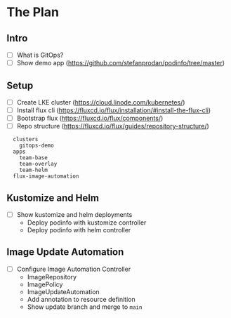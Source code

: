 # The Plan

## Intro

- [ ] What is GitOps?
- [ ] Show demo app (https://github.com/stefanprodan/podinfo/tree/master)

## Setup

- [ ] Create LKE cluster (https://cloud.linode.com/kubernetes/)
- [ ] Install flux cli (https://fluxcd.io/flux/installation/#install-the-flux-cli)
- [ ] Bootstrap flux (https://fluxcd.io/flux/components/)
- [ ] Repo structure (https://fluxcd.io/flux/guides/repository-structure/)

```
  clusters
    gitops-demo
  apps
    team-base
    team-overlay
    team-helm
  flux-image-automation
```

## Kustomize and Helm

- [ ] Show kustomize and helm deployments
  - Deploy podinfo with kustomize controller
  - Deploy podinfo with helm controller

## Image Update Automation

- [ ] Configure Image Automation Controller
  - ImageRepository
  - ImagePolicy
  - ImageUpdateAutomation
  - Add annotation to resource definition
  - Show update branch and merge to `main`
